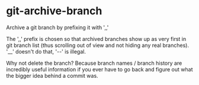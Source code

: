 git-archive-branch
==================

Archive a git branch by prefixing it with ',,'


The ',,' prefix is chosen so that archived branches show up as very first in
git branch list (thus scrolling out of view and not hiding any real branches).
'__' doesn't do that, '--' is illegal.

Why not delete the branch? Because branch names / branch history are incredibly useful
information if you ever have to go back and figure out what the bigger idea behind a commit was.
